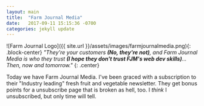```yaml
---
layout: main
title:  "Farm Journal Media"
date:   2017-09-11 15:15:36 -0700
categories: jekyll update
---
```


![Farm Journal Logo]({{ site.url }}/assets/images/farmjournalmedia.png){: .block-center}
_"They're your customers **(No, they're not)**, and Farm Journal Media is who they trust **(I hope
they don't trust FJM's web dev skills)**... Then, now and tomorrow."_
{: .center}

Today we have Farm Journal Media.  I've been graced with a subscription to their "Industry leading"
fresh fruit and vegetable newsletter. They get bonus points for a unsubscribe page that is broken as
hell, too.  I *think* I unsubscribed, but only time will tell.